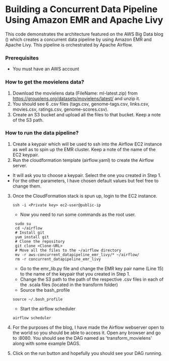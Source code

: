 # Building a Concurrent Data Pipeline Using Amazon EMR and Apache Livy
This code demonstrates the architecture featured on the AWS Big Data blog (<link>)
which creates a concurrent data pipeline by using Amazon EMR and Apache Livy. This pipeline is orchestrated by Apache Airflow.

### Prerequisites
* You must have an AWS account

### How to get the movielens data?
1. Download the movielens data (FileName: ml-latest.zip) from https://grouplens.org/datasets/movielens/latest/ and unzip it.
2. You should see 6 .csv files (tags.csv, genome-tags.csv, links.csv, movies.csv, ratings.csv, genome-scores.csv).
3. Create an S3 bucket and upload all the files to that bucket. Keep a note of the S3 path.

### How to run the data pipeline?
1. Create a keypair which will be used to ssh into the Airflow EC2 instance as well as to spin up the EMR cluster. Keep a note of the name of the EC2 keypair.
2. Run the cloudformation template (airflow.yaml) to create the Airflow server.
  * It will ask you to choose a keypair. Select the one you created in Step 1.
  * For the other parameters, I have chosen default values but feel free to change them.
3. Once the CloudFormation stack is spun up, login to the EC2 instance.
   ```
   ssh -i <Private key> ec2-user@public-ip
   ```

   * Now you need to run some commands as the root user.
   ```
    sudo su
    cd ~/airflow
    # Install git
    yum install git
    # Clone the repository
    git clone <Clone-URL>
    # Move all the files to the ~/airflow directory
    mv -r aws-concurrent_datapipeline_emr_livy/* ~/airflow/
    rm -r concurrent_datapipeline_emr_livy
    ```
   * Go to the emr_lib.py file and change the EMR key pair name (Line 15) to the name of the keypair that you created in Step 1.
   * Change the S3 path to the path of the respective .csv files in each of the .scala files (located in the transform folder)
   * Source the bash_profile
   ```
   source ~/.bash_profile
   ```
   * Start the airflow scheduler
   ```
   airflow scheduler
   ```
4. For the purposes of the blog, I have made the Airflow webserver open to the world so you should be able to access it. Open any browser and go to <EC2-public-ip>:8080. You should see the DAG named as 'transform_movielens' along with some example DAGS.
5. Click on the run button and hopefully you should see your DAG running.
